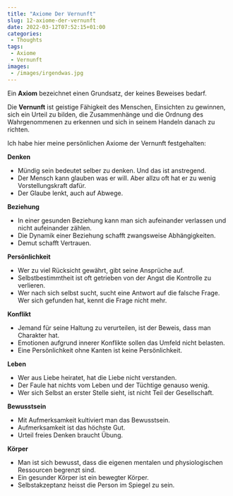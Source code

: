 ```yaml
---
title: "Axiome Der Vernunft"
slug: 12-axiome-der-vernunft
date: 2022-03-12T07:52:15+01:00
categories:
 - Thoughts
tags:
 - Axiome
 - Vernunft
images:
 - /images/irgendwas.jpg
---
```


Ein **Axiom** bezeichnet einen Grundsatz, der keines Beweises bedarf.

Die **Vernunft** ist geistige Fähigkeit des Menschen, Einsichten zu gewinnen, sich ein Urteil zu bilden, die Zusammenhänge und die Ordnung des Wahrgenommenen zu erkennen und sich in seinem Handeln danach zu richten.

Ich habe hier meine persönlichen Axiome der Vernunft festgehalten:

<!--more-->

**Denken**

- Mündig sein bedeutet selber zu denken. Und das ist anstregend.
- Der Mensch kann glauben was er will. Aber allzu oft hat er zu wenig Vorstellungskraft dafür.
- Der Glaube lenkt, auch auf Abwege.

**Beziehung**

- In einer gesunden Beziehung kann man sich aufeinander verlassen und nicht aufeinander zählen.
- Die Dynamik einer Beziehung schafft zwangsweise Abhängigkeiten.
- Demut schafft Vertrauen.

**Persönlichkeit**

- Wer zu viel Rücksicht gewährt, gibt seine Ansprüche auf.
- Selbstbestimmtheit ist oft getrieben von der Angst die Kontrolle zu verlieren.
- Wer nach sich selbst sucht, sucht eine Antwort auf die falsche Frage. Wer sich gefunden hat, kennt die Frage nicht mehr.

**Konflikt**

- Jemand für seine Haltung zu verurteilen, ist der Beweis, dass man Charakter hat.
- Emotionen aufgrund innerer Konflikte sollen das Umfeld nicht belasten.
- Eine Persönlichkeit ohne Kanten ist keine Persönlichkeit.

**Leben**

- Wer aus Liebe heiratet, hat die Liebe nicht verstanden.
- Der Faule hat nichts vom Leben und der Tüchtige genauso wenig.
- Wer sich Selbst an erster Stelle sieht, ist nicht Teil der Gesellschaft.

**Bewusstsein**

* Mit Aufmerksamkeit kultiviert man das Bewusstsein.
* Aufmerksamkeit ist das höchste Gut.
* Urteil freies Denken braucht Übung.

**Körper**

- Man ist sich bewusst, dass die eigenen mentalen und physiologischen Ressourcen begrenzt sind.
- Ein gesunder Körper ist ein bewegter Körper.
- Selbstakzeptanz heisst die Person im Spiegel zu sein.

